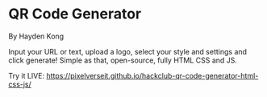 # QR Code Generator
By Hayden Kong

Input your URL or text, upload a logo, select your style and settings and click generate! Simple as that, open-source, fully HTML CSS and JS.

Try it LIVE: https://pixelverseit.github.io/hackclub-qr-code-generator-html-css-js/
